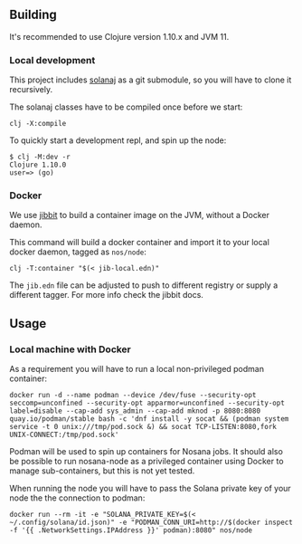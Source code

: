 ## Building

It's recommended to use Clojure version 1.10.x and JVM 11.

### Local development

This project includes [solanaj](https://github.com/p2p-org/solanaj)
as a git submodule, so you will have to clone it recursively.

The solanaj classes have to be compiled once before we start:

```
clj -X:compile
```

To quickly start a development repl, and spin up the node:

```
$ clj -M:dev -r
Clojure 1.10.0
user=> (go)
```

### Docker

We use [jibbit](https://github.com/atomisthq/jibbit) to build a
container image on the JVM, without a Docker daemon.

This command will build a docker container and import it to your local
docker daemon, tagged as `nos/node`:

```
clj -T:container "$(< jib-local.edn)"
```

The `jib.edn` file can be adjusted to push to different registry or
supply a different tagger. For more info check the jibbit docs.

## Usage

### Local machine with Docker

As a requirement you will have to run a local non-privileged podman container:

```
docker run -d --name podman --device /dev/fuse --security-opt seccomp=unconfined --security-opt apparmor=unconfined --security-opt label=disable --cap-add sys_admin --cap-add mknod -p 8080:8080 quay.io/podman/stable bash -c 'dnf install -y socat && (podman system service -t 0 unix:///tmp/pod.sock &) && socat TCP-LISTEN:8080,fork UNIX-CONNECT:/tmp/pod.sock'
```

Podman will be used to spin up containers for Nosana jobs. It should also be
possible to run nosana-node as a privileged container using Docker to manage
sub-containers, but this is not yet tested.

When running the node you will have to pass the Solana private key of your node
the the connection to podman:

```
docker run --rm -it -e "SOLANA_PRIVATE_KEY=$(< ~/.config/solana/id.json)" -e "PODMAN_CONN_URI=http://$(docker inspect -f '{{ .NetworkSettings.IPAddress }}' podman):8080" nos/node
```
